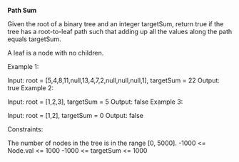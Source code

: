 **Path Sum**

Given the root of a binary tree and an integer targetSum, return true if the tree has a root-to-leaf path such that adding up all the values along the path equals targetSum.

A leaf is a node with no children.

Example 1:


Input: root = [5,4,8,11,null,13,4,7,2,null,null,null,1], targetSum = 22
Output: true
Example 2:


Input: root = [1,2,3], targetSum = 5
Output: false
Example 3:

Input: root = [1,2], targetSum = 0
Output: false


Constraints:

The number of nodes in the tree is in the range [0, 5000].
-1000 <= Node.val <= 1000
-1000 <= targetSum <= 1000
